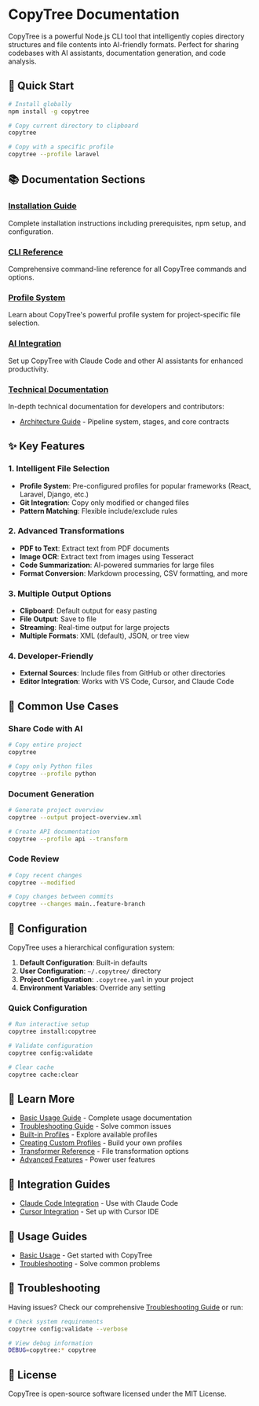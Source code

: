 # CopyTree Documentation

CopyTree is a powerful Node.js CLI tool that intelligently copies directory structures and file contents into AI-friendly formats. Perfect for sharing codebases with AI assistants, documentation generation, and code analysis.

## 🚀 Quick Start

```bash
# Install globally
npm install -g copytree

# Copy current directory to clipboard
copytree

# Copy with a specific profile
copytree --profile laravel
```

## 📚 Documentation Sections

### [Installation Guide](./installation/installation-guide.md)
Complete installation instructions including prerequisites, npm setup, and configuration.

### [CLI Reference](./cli/copytree-reference.md)
Comprehensive command-line reference for all CopyTree commands and options.

### [Profile System](./profiles/profile-overview.md)
Learn about CopyTree's powerful profile system for project-specific file selection.

### [AI Integration](./installation/claude-integration.md)
Set up CopyTree with Claude Code and other AI assistants for enhanced productivity.

### [Technical Documentation](./technical/)
In-depth technical documentation for developers and contributors:
- [Architecture Guide](./technical/architecture.md) - Pipeline system, stages, and core contracts


## ✨ Key Features

### 1. **Intelligent File Selection**
- **Profile System**: Pre-configured profiles for popular frameworks (React, Laravel, Django, etc.)
- **Git Integration**: Copy only modified or changed files
- **Pattern Matching**: Flexible include/exclude rules

### 2. **Advanced Transformations**
- **PDF to Text**: Extract text from PDF documents
- **Image OCR**: Extract text from images using Tesseract
- **Code Summarization**: AI-powered summaries for large files
- **Format Conversion**: Markdown processing, CSV formatting, and more

### 3. **Multiple Output Options**
- **Clipboard**: Default output for easy pasting
- **File Output**: Save to file
- **Streaming**: Real-time output for large projects
- **Multiple Formats**: XML (default), JSON, or tree view

### 4. **Developer-Friendly**
- **External Sources**: Include files from GitHub or other directories
- **Editor Integration**: Works with VS Code, Cursor, and Claude Code

## 🎯 Common Use Cases

### Share Code with AI
```bash
# Copy entire project
copytree

# Copy only Python files
copytree --profile python
```

### Document Generation
```bash
# Generate project overview
copytree --output project-overview.xml

# Create API documentation
copytree --profile api --transform
```

### Code Review
```bash
# Copy recent changes
copytree --modified

# Copy changes between commits
copytree --changes main..feature-branch
```


## 🔧 Configuration

CopyTree uses a hierarchical configuration system:

1. **Default Configuration**: Built-in defaults
2. **User Configuration**: `~/.copytree/` directory
3. **Project Configuration**: `.copytree.yaml` in your project
4. **Environment Variables**: Override any setting

### Quick Configuration
```bash
# Run interactive setup
copytree install:copytree

# Validate configuration
copytree config:validate

# Clear cache
copytree cache:clear
```

## 📖 Learn More

- [Basic Usage Guide](./usage/basic-usage.md) - Complete usage documentation
- [Troubleshooting Guide](./usage/troubleshooting.md) - Solve common issues
- [Built-in Profiles](./profiles/builtin-profiles.md) - Explore available profiles
- [Creating Custom Profiles](./profiles/profile-creation-guide.md) - Build your own profiles
- [Transformer Reference](./profiles/transformer-reference.md) - File transformation options
- [Advanced Features](./profiles/profile-advanced.md) - Power user features

## 🤝 Integration Guides

- [Claude Code Integration](./installation/claude-integration.md) - Use with Claude Code
- [Cursor Integration](./installation/cursor-integration.md) - Set up with Cursor IDE

## 📘 Usage Guides

- [Basic Usage](./usage/basic-usage.md) - Get started with CopyTree
- [Troubleshooting](./usage/troubleshooting.md) - Solve common problems

## 🐛 Troubleshooting

Having issues? Check our comprehensive [Troubleshooting Guide](./usage/troubleshooting.md) or run:

```bash
# Check system requirements
copytree config:validate --verbose

# View debug information
DEBUG=copytree:* copytree
```

## 📄 License

CopyTree is open-source software licensed under the MIT License.